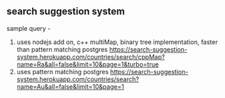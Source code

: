 ## search suggestion system

sample query -

1. uses nodejs add on, c++ multiMap, binary tree implementation, faster than pattern matching postgres
   https://search-suggestion-system.herokuapp.com/countries/search/cppMap?name=Ra&all=false&limit=10&page=1&turbo=true
2. uses pattern matching postgres
   https://search-suggestion-system.herokuapp.com/countries/search?name=Au&all=false&limit=10&page=1
